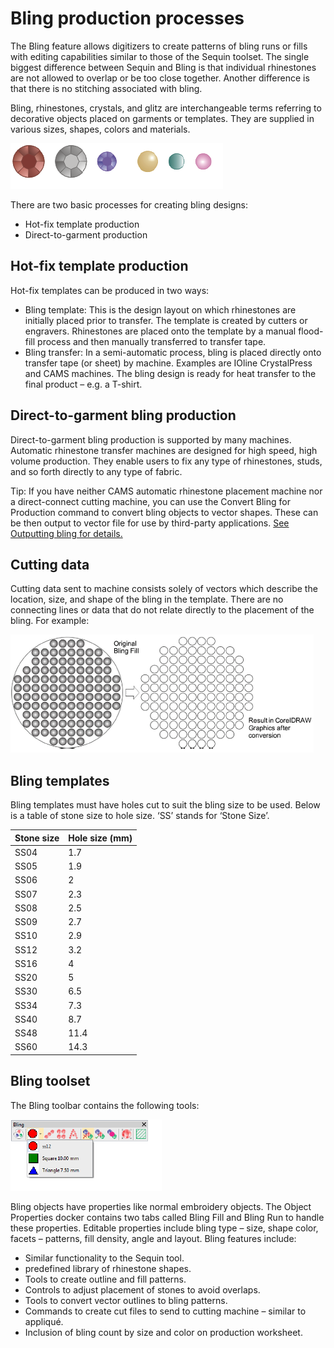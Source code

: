 # Bling production processes

The Bling feature allows digitizers to create patterns of bling runs or fills with editing capabilities similar to those of the Sequin toolset. The single biggest difference between Sequin and Bling is that individual rhinestones are not allowed to overlap or be too close together. Another difference is that there is no stitching associated with bling.

Bling, rhinestones, crystals, and glitz are interchangeable terms referring to decorative objects placed on garments or templates. They are supplied in various sizes, shapes, colors and materials.

![Embellishments.png](assets/Embellishments.png)

There are two basic processes for creating bling designs:

- Hot-fix template production
- Direct-to-garment production

## Hot-fix template production

Hot-fix templates can be produced in two ways:

- Bling template: This is the design layout on which rhinestones are initially placed prior to transfer. The template is created by cutters or engravers. Rhinestones are placed onto the template by a manual flood-fill process and then manually transferred to transfer tape.
- Bling transfer: In a semi-automatic process, bling is placed directly onto transfer tape (or sheet) by machine. Examples are IOline CrystalPress and CAMS machines. The bling design is ready for heat transfer to the final product – e.g. a T-shirt.

## Direct-to-garment bling production

Direct-to-garment bling production is supported by many machines. Automatic rhinestone transfer machines are designed for high speed, high volume production. They enable users to fix any type of rhinestones, studs, and so forth directly to any type of fabric.

Tip: If you have neither CAMS automatic rhinestone placement machine nor a direct-connect cutting machine, you can use the Convert Bling for Production command to convert bling objects to vector shapes. These can be then output to vector file for use by third-party applications. [See Outputting bling for details.](Outputting_bling)

## Cutting data

Cutting data sent to machine consists solely of vectors which describe the location, size, and shape of the bling in the template. There are no connecting lines or data that do not relate directly to the placement of the bling. For example:

![bling00002.png](assets/bling00002.png)

## Bling templates

Bling templates must have holes cut to suit the bling size to be used. Below is a table of stone size to hole size. ‘SS’ stands for ‘Stone Size’.

| Stone size | Hole size (mm) |
| ---------- | -------------- |
| SS04       | 1.7            |
| SS05       | 1.9            |
| SS06       | 2              |
| SS07       | 2.3            |
| SS08       | 2.5            |
| SS09       | 2.7            |
| SS10       | 2.9            |
| SS12       | 3.2            |
| SS16       | 4              |
| SS20       | 5              |
| SS30       | 6.5            |
| SS34       | 7.3            |
| SS40       | 8.7            |
| SS48       | 11.4           |
| SS60       | 14.3           |

## Bling toolset

The Bling toolbar contains the following tools:

![BlingDropdown.png](assets/BlingDropdown.png)

Bling objects have properties like normal embroidery objects. The Object Properties docker contains two tabs called Bling Fill and Bling Run to handle these properties. Editable properties include bling type – size, shape color, facets – patterns, fill density, angle and layout. Bling features include:

- Similar functionality to the Sequin tool.
- predefined library of rhinestone shapes.
- Tools to create outline and fill patterns.
- Controls to adjust placement of stones to avoid overlaps.
- Tools to convert vector outlines to bling patterns.
- Commands to create cut files to send to cutting machine – similar to appliqué.
- Inclusion of bling count by size and color on production worksheet.
